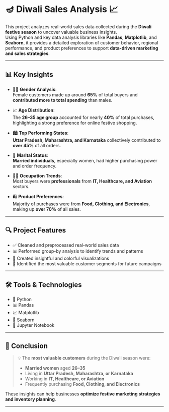 # 🪔 Diwali Sales Analysis 📈

This project analyzes real-world sales data collected during the **Diwali festive season** to uncover valuable business insights.  
Using Python and key data analysis libraries like **Pandas**, **Matplotlib**, and **Seaborn**, it provides a detailed exploration of customer behavior, regional performance, and product preferences to support **data-driven marketing and sales strategies**.

---

## 📊 Key Insights

- 👩‍🦰 **Gender Analysis**:  
  Female customers made up around **65%** of total buyers and **contributed more to total spending** than males.

- 📈 **Age Distribution**:  
  The **26–35 age group** accounted for nearly **40%** of total purchases, highlighting a strong preference for online festive shopping.

- 🏙️ **Top Performing States**:  
  **Uttar Pradesh, Maharashtra, and Karnataka** collectively contributed to **over 45%** of all orders.

- 💍 **Marital Status**:  
  **Married individuals**, especially women, had higher purchasing power and order frequency.

- 👨‍💼 **Occupation Trends**:  
  Most buyers were **professionals** from **IT, Healthcare, and Aviation** sectors.

- 🛍️ **Product Preferences**:  
  Majority of purchases were from **Food, Clothing, and Electronics**, making up **over 70%** of all sales.

---

## 🔍 Project Features

- ✅ Cleaned and preprocessed real-world sales data
- 📊 Performed group-by analysis to identify trends and patterns
- 🎨 Created insightful and colorful visualizations
- 🧠 Identified the most valuable customer segments for future campaigns

---

## 🛠 Tools & Technologies

- 🐍 Python  
- 📊 Pandas  
- 📈 Matplotlib  
- 🌈 Seaborn  
- 📓 Jupyter Notebook

---

## 📌 Conclusion

> 💡 The **most valuable customers** during the Diwali season were:  
> - **Married women** aged **26–35**  
> - Living in **Uttar Pradesh, Maharashtra, or Karnataka**  
> - Working in **IT, Healthcare, or Aviation**  
> - Frequently purchasing **Food, Clothing, and Electronics**

These insights can help businesses **optimize festive marketing strategies and inventory planning**.

---




